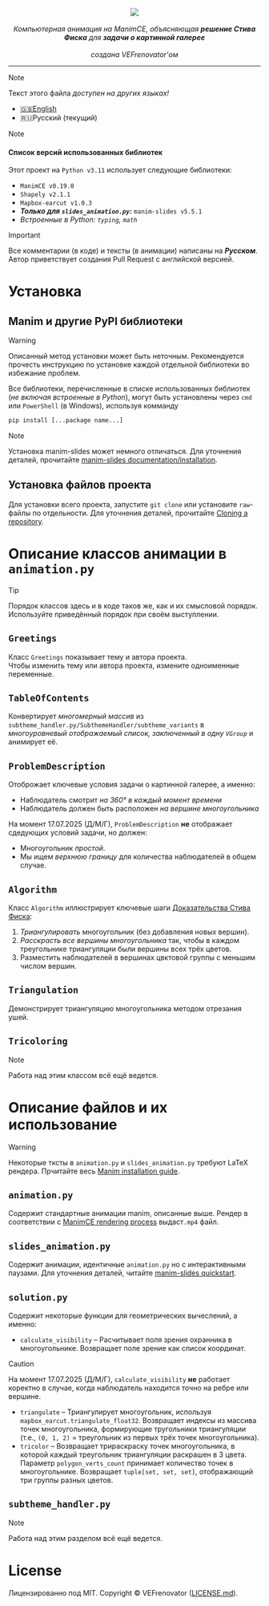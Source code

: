 <p align="center">
  <img src=https://github.com/VEFrenovator/Art-Gallery-Theorem--manim/blob/main/ArtGalleyTheoremLogo_ManimCE_v0.19.0.png>
  <br />
  <br />
  <i>Компьютерная анимация на ManimCE, объясняющая <b>решение Стива Фиска</b> для <b>задачи о картинной галерее</b></i>
  <br />
  <br />
  <i>создана VEFrenovator'ом</i>
</p>

---

> [!NOTE]
> Текст этого файла *доступен на других языках!*
> - [🇬🇧English](https://github.com/VEFrenovator/Art-Gallery-Theorem--manim/blob/main/README.md)
> - 🇷🇺Русский (текущий)


> [!NOTE]
> #### Список версий использованных библиотек
> Этот проект на `Python v3.11` использует следующие библиотеки:
> - `ManimCE v0.19.0`
> - `Shapely v2.1.1`
> - `Mapbox-earcut v1.0.3`
> - ***Только для `slides_animation.py`:*** `manim-slides v5.5.1`
> - *Встроенные в Python: `typing`, `math`*

> [!IMPORTANT]
> Все комментарии (в коде) и тексты (в анимации) написаны на ***Русском***. Автор приветствует создания Pull Request с английской версией.

# Установка
## Manim и другие PyPI библиотеки 
> [!WARNING]
> Описанный метод установки может быть неточным. Рекомендуется прочесть инструкцию по установке каждой отдельной библиотеки во избежание проблем.

Все библиотеки, перечисленные в списке использованных библиотек (*не включая встроенные в Python*), могут быть установлены через `cmd` или `PowerShell` (в Windows), используя комманду
```cmd
pip install [...package name...]
```

> [!NOTE]
> Установка manim-slides может немного отличаться. Для уточнения деталей, прочитайте [manim-slides documentation/installation](https://manim-slides.eertmans.be/latest/installation.html#installation).

## Установка файлов проекта
Для установки всего проекта, запустите `git clone` или установите `raw`-файлы по отдельности. Для уточнения деталей, прочитайте [Cloning a repository](https://docs.github.com/en/repositories/creating-and-managing-repositories/cloning-a-repository).

# Описание классов анимации в `animation.py`
> [!TIP]
> Порядок классов здесь и в коде таков же, как и их смысловой порядок. Используйте приведённый порядок при своём выступлении.

## `Greetings`
Класс `Greetings` показывает тему и автора проекта.  
Чтобы изменить тему или автора проекта, измените одноименные переменные.

## `TableOfContents`
Конвертирует *многомерный массив* из `subtheme_handler.py/SubthemeHandler/subtheme_variants` в *многоуровневый отображаемый список, заключенный в одну `VGroup`* и анимирует её.

## `ProblemDescription`
Отоброжает ключевые условия задачи о картинной галерее, а именно:
- Наблюдатель смотрит *на 360° в каждый момент времени*
- Наблюдатель должен быть расположен *на вершине многоугольника*

На момент 17.07.2025 (Д/М/Г), `ProblemDescription` **не** отображает сдедующих условий задачи, но должен:
- Многоугольник *простой*.
- Мы ищем *верхнюю границу* для количества наблюдателей в общем случае.

## `Algorithm`
Класс `Algorithm` иллюстрирует ключевые шаги [Доказательства Стива Фиска](https://en.wikipedia.org/wiki/Art_gallery_problem):
1. *Триангулировать* многоугольник (без добавления новых вершин).
2. *Расскрасть все вершины многоугольника* так, чтобы в каждом треугольнике триангуляции были вершины всех трёх цветов.
3. Разместить наблюдателей в вершинах цвктовой группы с меньшим числом вершин.

## `Triangulation`
Демонстрирует триангуляцию многоугольника методом отрезания ушей.

## `Tricoloring`
> [!NOTE]
> Работа над этим классом всё ещё ведется.

# Описание файлов и их использование

> [!WARNING]
> Некоторые тксты в `animation.py` и `slides_animation.py` требуют LaTeX рендера. Прчитайте весь [Manim installation guide](https://docs.manim.community/en/stable/installation.html).

## `animation.py`
Содержит стандартные анимации manim, описанные выше. Рендер в соответствии с [ManimCE rendering process](https://github.com/ManimCommunity/manim?tab=readme-ov-file#usage) выдаст`.mp4` файл.

## `slides_animation.py`
Содержит анимации, идентичные `animation.py` но с интерактивными паузами. Для уточнения деталей, читайте [manim-slides quickstart](https://manim-slides.eertmans.be/latest/quickstart.html).

## `solution.py`
Содержит некоторые функции для геометрических вычеслений, а именно:
- `calculate_visibility` – Расчитывает поля зрения охранника в многоугольнике. Возвращает поле зрение как список координат.

> [!CAUTION]
> На момент 17.07.2025 (Д/М/Г), `calculate_visibility` **не** работает коректно в случае, когда наблюдатель находится точно на ребре или вершине.

- `triangulate` – Триангулирует многоугольник, используя `mapbox_earcut.triangulate_float32`. Возвращает индексы из массива точек многоугольника, формирующие тругольники триангуляции (т.е., `(0, 1, 2)` = треугольник из первых трёх точек многоугольника).
- `tricolor` – Возвращает трираскраску точек многоугольника, в которой каждый треугольник триангуляции раскрашен в 3 цвета. Параметр `polygon_verts_count` принимает количество точек в многоугольнике. Возвращает `tuple[set, set, set]`, отображающий три группы разных цветов.

## `subtheme_handler.py`
> [!NOTE]
> Работа над этим разделом всё ещё ведется.

# License
Лицензированно под MIT. Copyright © VEFrenovator ([LICENSE.md](https://github.com/VEFrenovator/Art-Gallery-Theorem--manim/blob/main/LICENSE.md)).

